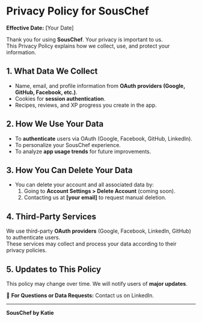 # Privacy Policy for SousChef

**Effective Date:** [Your Date]

Thank you for using **SousChef**. Your privacy is important to us.  
This Privacy Policy explains how we collect, use, and protect your information.

## 1. **What Data We Collect**
- Name, email, and profile information from **OAuth providers (Google, GitHub, Facebook, etc.)**.
- Cookies for **session authentication**.
- Recipes, reviews, and XP progress you create in the app.

## 2. **How We Use Your Data**
- To **authenticate** users via OAuth (Google, Facebook, GitHub, LinkedIn).
- To personalize your SousChef experience.
- To analyze **app usage trends** for future improvements.

## 3. **How You Can Delete Your Data**
- You can delete your account and all associated data by:
  1. Going to **Account Settings > Delete Account** (coming soon).
  2. Contacting us at **[your email]** to request manual deletion.

## 4. **Third-Party Services**
We use third-party **OAuth providers** (Google, Facebook, LinkedIn, GitHub) to authenticate users.  
These services may collect and process your data according to their privacy policies.

## 5. **Updates to This Policy**
This policy may change over time. We will notify users of **major updates**.

📧 **For Questions or Data Requests:** Contact us on LinkedIn.

---
**SousChef by Katie**
